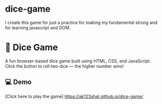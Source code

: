# dice-game
I create this game for just a practice for making my fundamental strong and for learning javascript and DOM.
# 🎲 Dice Game

A fun browser-based dice game built using HTML, CSS, and JavaScript. Click the button to roll two dice — the higher number wins!

## 💻 Demo

[Click here to play the game] https://ak123shat.github.io/dice-game/
